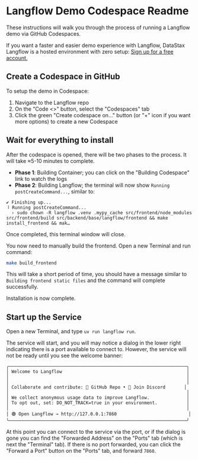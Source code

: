 # Langflow Demo Codespace Readme

These instructions will walk you through the process of running a Langflow demo via GitHub Codespaces.

If you want a faster and easier demo experience with Langflow, DataStax Langflow is a hosted environment with zero setup: [Sign up for a free account.](https://astra.datastax.com/signup?type=langflow)

## Create a Codespace in GitHub

To setup the demo in Codespace:

1. Navigate to the Langflow repo
2. On the "Code <>" button, select the "Codespaces" tab
3. Click the green "Create codespace on..." button (or "+" icon if you want more options) to create a new Codespace

## Wait for everything to install

After the codespace is opened, there will be two phases to the process. It will take ≈5-10 minutes to complete.

* **Phase 1**: Building Container; you can click on the "Building Codespace" link to watch the logs
* **Phase 2**: Building Langflow; the terminal will now show `Running postCreateCommand...`, similar to:

```
✔ Finishing up...
⠸ Running postCreateCommand...
  › sudo chown -R langflow .venv .mypy_cache src/frontend/node_modules src/frontend/build src/backend/base/langflow/frontend && make install_frontend && mak…
```

Once completed, this terminal window will close.

You now need to manually build the frontend. Open a new Terminal and run command:

```bash
make build_frontend
```

This will take a short period of time, you should have a message similar to `Building frontend static files` and the command will complete successfully. 

Installation is now complete.

## Start up the Service

Open a new Terminal, and type `uv run langflow run`.

The service will start, and you will may notice a dialog in the lower right indicating there is a port available to connect to. However, the service will not be ready until you see the welcome banner:

```
╭───────────────────────────────────────────────────────────────────╮
│ Welcome to Langflow                                               │
│                                                                   │
│                                                                   │
│ Collaborate and contribute: 🌟 GitHub Repo • 💬 Join Discord       │
│                                                                   │
│ We collect anonymous usage data to improve Langflow.              │
│ To opt out, set: DO_NOT_TRACK=true in your environment.           │
│                                                                   │
│ 🟢 Open Langflow → http://127.0.0.1:7860                           │
╰───────────────────────────────────────────────────────────────────╯
```

At this point you can connect to the service via the port, or if the dialog is gone you can find the "Forwarded Address" on the "Ports" tab (which is next the "Terminal" tab). If there is no port forwarded, you can click the "Forward a Port" button on the "Ports" tab, and forward `7860`. 